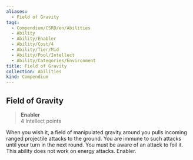 ```yaml
---
aliases:
  - Field of Gravity
tags:
  - Compendium/CSRD/en/Abilities
  - Ability
  - Ability/Enabler
  - Ability/Cost/4
  - Ability/Tier/Mid
  - Ability/Pool/Intellect
  - Ability/Categories/Environment
title: Field of Gravity
collection: Abilities
kind: Compendium
---
```

## Field of Gravity  
>**Enabler**  
>4 Intellect points
  
When you wish it, a field of manipulated gravity around you pulls incoming ranged projectile attacks to the ground. You are immune to such attacks until your turn in the next round. You must be aware of an attack to foil it. This ability does not work on energy attacks. Enabler.